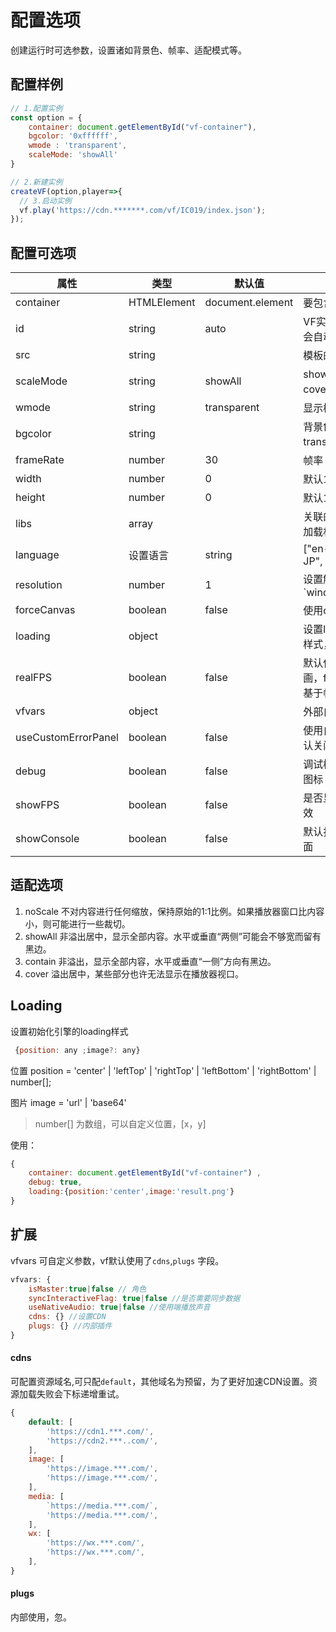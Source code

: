 # 配置选项

创建运行时可选参数，设置诸如背景色、帧率、适配模式等。

## 配置样例

``` js
// 1.配置实例
const option = {
    container: document.getElementById("vf-container"),
    bgcolor: '0xffffff',
    wmode : 'transparent',
    scaleMode: 'showAll'
}

// 2.新建实例
createVF(option,player=>{
  // 3.启动实例
  vf.play('https://cdn.*******.com/vf/IC019/index.json');
});

```

## 配置可选项

| 属性 | 类型 | 默认值 | 描述 |
| ------ | ------ | ------ | ------ |
| container | HTMLElement | document.element | 要包含VF的父级容器 |
| id | string | auto | VF实例的唯一标示，默认会自动生成 |
| src | string |  | 模板的数据或模板路径 |
| scaleMode | string | showAll | showAll ， noScale ， cover ， contain |
| wmode | string | transparent | 显示模式, transparent透明  |
| bgcolor | string |  | 背景色，wmode非transparent时生效 |
| frameRate | number | 30 | 帧率 |
| width | number | 0 | 默认100%撑满容器宽度 |
| height | number | 0 | 默认100%撑满容器高度 |
| libs | array |  | 关联的库，设置后会自动加载相关js文件 |
| language | 设置语言 | string |  ["en-us", "zh-cn", "ja-JP", ....] |
| resolution | number | 1 | 设置解析度，一般 `window.devicePixelRatio || 1` |
| forceCanvas | boolean | false | 使用canvas渲染 |
| loading | object |  | 设置loading的位置与图片样式，使用见下方 |
| realFPS | boolean | false | 默认使用基于时间的动画，false基于时间，true基于帧 |
| vfvars | object |  | 外部自定义参数。 |
| useCustomErrorPanel | boolean | false | 使用自定义错误面板，默认关闭 |
| debug | boolean | false | 调试模式，显示vConsole图标 |
| showFPS | boolean | false | 是否显示FPS，web环境有效 |
| showConsole | boolean | false | 默认打开打开vConsole界面 |


## 适配选项

1. noScale 不对内容进行任何缩放，保持原始的1:1比例。如果播放器窗口比内容小，则可能进行一些裁切。
1. showAll 非溢出居中，显示全部内容。水平或垂直“两侧”可能会不够宽而留有黑边。
1. contain 非溢出，显示全部内容，水平或垂直“一侧”方向有黑边。
1. cover 溢出居中，某些部分也许无法显示在播放器视口。


## Loading

设置初始化引擎的loading样式

```js
 {position: any ;image?: any}
```
位置 position  = 'center' | 'leftTop' | 'rightTop' | 'leftBottom' | 'rightBottom' | number[];

图片 image = 'url' | 'base64'

> number[] 为数组，可以自定义位置，[x，y]

使用：
```js
{ 
    container: document.getElementById("vf-container") , 
    debug: true,
    loading:{position:'center',image:'result.png'}
}
```

## 扩展

vfvars 可自定义参数，vf默认使用了`cdns`,`plugs` 字段。
```js
vfvars: {
    isMaster:true|false // 角色
    syncInteractiveFlag: true|false //是否需要同步数据
    useNativeAudio: true|false //使用端播放声音
    cdns: {} //设置CDN
    plugs: {} //内部插件
}
```

#### cdns

可配置资源域名,可只配`default`，其他域名为预留，为了更好加速CDN设置。资源加载失败会下标递增重试。

```js
{
    default: [
        'https://cdn1.***.com/',
        'https://cdn2.***..com/',
    ],
    image: [
        'https://image.***.com/',
        'https://image.***.com/',
    ],
    media: [
        `https://media.***.com/`,
        'https://media.***.com/',
    ],
    wx: [
        'https://wx.***.com/',
        'https://wx.***.com/',
    ],
}
```

#### plugs

内部使用，忽。